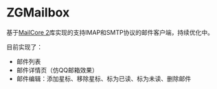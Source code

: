 # ZGMailbox
基于[MailCore 2](https://github.com/MailCore/mailcore2)库实现的支持IMAP和SMTP协议的邮件客户端，持续优化中。

目前实现了：
* 邮件列表
* 邮件详情页（仿QQ邮箱效果）
* 邮件编辑：添加星标、移除星标、标为已读、标为未读、删除邮件


